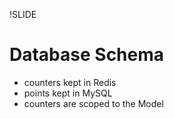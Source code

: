 !SLIDE
# Database Schema #

* counters kept in Redis
* points kept in MySQL
* counters are scoped to the Model
